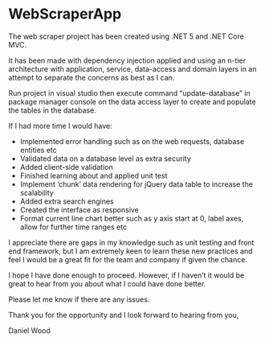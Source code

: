 # WebScraperApp

The web scraper project has been created using .NET 5 and .NET Core MVC. 

It has been made with dependency injection applied and using an n-tier architecture with application, service, data-access and domain layers in an attempt to separate the concerns as best as I can.

Run project in visual studio then execute command “update-database” in package manager console on the data access layer to create and populate the tables in the database.

If I had more time I would have:

- Implemented error handling such as on the web requests, database entities etc
-	Validated data on a database level as extra security
-	Added client-side validation
-	Finished learning about and applied unit test
-	Implement ‘chunk’ data rendering for jQuery data table to increase the scalability
-	Added extra search engines
-	Created the interface as responsive
-	Format current line chart better such as y axis start at 0, label axes, allow for further time ranges etc

I appreciate there are gaps in my knowledge such as unit testing and front end framework, but I am extremely keen to learn these new practices and feel I would be a great fit for the team and company if given the chance.

I hope I have done enough to proceed. However, if I haven’t it would be great to hear from you about what I could have done better.

Please let me know if there are any issues.

Thank you for the opportunity and I look forward to hearing from you,

Daniel Wood
